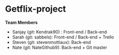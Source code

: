 # Getflix-project

**Team Members**

- Sanjay (git: Kendrak90) : Front-end / Back-end 
- Sarah (git: sabbels): Front-end / Back-end + Trello
- Steven (git: stevenmottiaux): Back-end
- Nate (git: NateGithub9): Back-end + Git master
